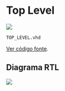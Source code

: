 # Top Level

![](/images/referencia/componentes/top_level_pipeline.drawio.svg)

`TOP_LEVEL.vhd`

[Ver código fonte](https://github.com/pfeinsper/24a-CTI-RISCV/blob/main/src/TOP_LEVEL.vhd).

## Diagrama RTL

![](/images/referencia/componentes/top_level_core.drawio.svg)
